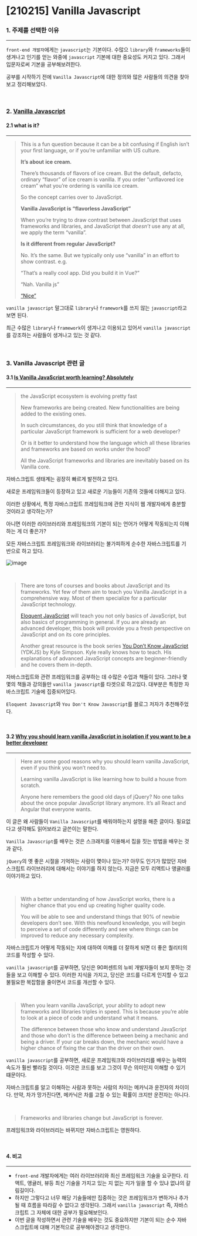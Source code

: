 # [210215] Vanilla Javascript

### 1. 주제를 선택한 이유

---

`front-end 개발자`에게는 `javascript`는 기본이다. 수많으 `library`와 `frameworks`들이 생겨나고 인기를 얻는 와중에 `javascript` 기본에 대한 중요성도 커지고 있다. 그래서 입문자로써 기본을 공부해보려한다.

공부를 시작하기 전에 `Vanilla Javascript`에 대한 정의와 많은 사람들의 의견을 찾아보고 정리해보았다.

<br>

### 2. [Vanilla Javascript](https://developer.mozilla.org/en-US/docs/Web/HTTP/Overview)

#### 2.1 what is it?

---

>This is a fun question because it can be a bit confusing if English isn’t your first language, or if you’re unfamiliar with US culture.
>
>**It’s about** **ice cream.**
>
>There’s thousands of flavors of ice cream. But the default, defacto, ordinary “flavor” of ice cream is vanilla. If you order “unflavored ice cream” what you’re ordering is vanilla ice cream.
>
>So the concept carries over to JavaScript.
>
>**Vanilla JavaScript is “flavorless JavaScript”**
>
>When you’re trying to draw contrast between JavaScript that uses frameworks and libraries, and JavaScript that *doesn’t* use any at all, we apply the term “vanilla”.
>
>**Is it different from regular JavaScript?**
>
>No. It’s the same. But we typically only use “vanilla” in an effort to show contrast. e.g.
>
>“That’s a really cool app. Did you build it in Vue?”
>
>“Nah. Vanilla js”
>
>[“Nice”](https://www.quora.com/What-is-Vanilla-JavaScript-Is-it-different-from-regular-JavaScript)

`vanilla javascript` 말그대로 `library`나 `framework`를 쓰지 않는 `javascript`라고 보면 된다.

최근 수많은 `library`나 `framework`이 생겨나고 이용되고 있어서 `vanilla javascript`를 강조하는 사람들이 생겨나고 있는 것 같다.


<br>


### 3. Vanilla Javascript 관련 글

#### 3.1 [Is Vanilla JavaScript worth learning? Absolutely](https://www.freecodecamp.org/news/is-vanilla-javascript-worth-learning-absolutely-c2c67140ac34/)

---

>the JavaScript ecosystem is evolving pretty fast
>
>New frameworks are being created. New functionalities are being added to the existing ones. 
>
>In such circumstances, do you still think that knowledge of a particular JavaScript framework is sufficient for a web developer?
>
>Or is it better to understand how the language which all these libraries and frameworks are based on works under the hood?
>
>All the JavaScript frameworks and libraries are inevitably based on its Vanilla core.



자바스크립트 생태계는 굉장히 빠르게 발전하고 있다.

새로운 프레임워크들이 등장하고 있고 새로운 기능들이 기존의 것들에 더해지고 있다.

이러한 상황에서, 특정 자바스크립트 프레임워크에 관한 지식이 웹 개발자에게 충분할 것이라고 생각하는가?

아니면 이러한 라이브러리와 프레임워크의 기본이 되는 언어가 어떻게 작동되는지 이해하는 게 더 좋은가?

모든 자바스크립트 프레임워크와 라이브러리는 불가피하게 순수한 자바스크립트를 기반으로 하고 있다.





![image](https://user-images.githubusercontent.com/64825713/107961286-0791f080-6fe9-11eb-8a46-09bc4f39f8cc.png)


<br>

> There are tons of courses and books about JavaScript and its frameworks. Yet few of them aim to teach you Vanilla JavaScript in a comprehensive way. Most of them specialize for a particular JavaScript technology.
>
> [Eloquent JavaScript](http://eloquentjavascript.net/) will teach you not only basics of JavaScript, but also basics of programming in general. If you are already an advanced developer, this book will provide you a fresh perspective on JavaScript and on its core principles.
>
> 
>
> Another great resource is the book series [You Don’t Know JavaScript](https://github.com/getify/You-Dont-Know-JS) (YDKJS) by Kyle Simpson. Kyle really knows how to teach. His explanations of advanced JavaScript concepts are beginner-friendly and he covers them in-depth.



자바스크립트와 관련 프레임워크를 공부하는 데 수많은 수업과 책들이 있다. 그러나 몇몇의 책들과 강의들만 `vanilla javascript`를 타겟으로 하고있다. 대부분은 특정한 자바스크립트 기술에 집중되어있다.

`Eloquent Javascript`와 `You Don't Know Javascript`를 블로그 저자가 추천해주었다. 


<br>


#### 3.2 [Why you should learn vanilla JavaScript in isolation if you want to be a better developer](https://medium.com/madhash/why-you-should-learn-vanilla-javascript-in-isolation-if-you-want-to-be-a-better-developer-dbc15a7e66bb)

---

>Here are some good reasons why you should learn vanilla JavaScript, even if you think you won’t need to.
>
>Learning vanilla JavaScript is like learning how to build a house from scratch.
>
>Anyone here remembers the good old days of jQuery? No one talks about the once popular JavaScript library anymore. It’s all React and Angular that everyone wants.
>
>

이 글은 왜 사람들이 `Vanilla Javascript`를 배워야하는지 설명을 해준 글이다. 필요없다고 생각해도 읽어보라고 글쓴이는 말한다.

`Vanilla Javascript`를 배우는 것은 스크래치를 이용해서 집을 짓는 방법을 배우는 것과 같다.

`jQuery`의 옛 좋은 시절을 기억하는 사람이 몇이나 있는가? 아무도 인기가 많았던 자바스크립트 라이브러리에 대해서는 이야기를 하지 않는다. 지금은 모두 리액트나 앵귤러를 이야기하고 있다.

<br>

> With a better understanding of how JavaScript works, there is a higher chance that you end up creating higher quality code.
>
> You will be able to see and understand things that 90% of newbie developers don’t see. With this newfound knowledge, you will begin to perceive a set of code differently and see where things can be improved to reduce any necessary complexity.

자바스크립트가 어떻게 작동되는 지에 대하여 이해를 더 잘하게 되면 더 좋은 퀄리티의 코드를 작성할 수 있다.

`vanilla javascript`를 공부하면, 당신은 90퍼센트의 뉴비 개발자들이 보지 못하는 것들을 보고 이해할 수 있다. 이러한 지식을 가지고, 당신은 코드를 다르게 인지할 수 있고 불필요한 복잡함을 줄이면서 코드를 개선할 수 있다.

<br>

>When you learn vanilla JavaScript, your ability to adopt new frameworks and libraries triples in speed. This is because you’re able to look at a piece of code and understand what it means.
>
>The difference between those who know and understand JavaScript and those who don’t is the difference between being a mechanic and being a driver. If your car breaks down, the mechanic would have a higher chance of fixing the car than the driver on their own.

`vanilla javascript`를 공부하면, 새로운 프레임워크와 라이브러리를 배우는 능력의 속도가 훨씬 빨라질 것이다. 이것은 코드를 보고 그것이 무슨 의미인지 이해할 수 있기 떄문이다.

자바스크립트를 알고 이해하는 사람과 못하는 사람의 차이는 메카닉과 운전자의 차이이다. 만약, 차가 망가진다면, 메카닉은 차를 고칠 수 있는 확률이 크지만 운전자는 아니다.

<br>

> Frameworks and libraries change but JavaScript is forever.

프레임워크와 라이브러리는 바뀌지만 자바스크립트는 영원하다.

<br>

#### 4. 비고

---

- `front-end` 개발자에게는 여러 라이브러리와 최신 프레임워크 기술을 요구한다. 리액트, 앵귤러, 뷰등 최신 기술을 가지고 있는 지 없는 지가 일을 할 수 있냐 없냐의 갈림길이다.
- 하지만 그렇다고 너무 해당 기술들에만 집중하는 것은 프레임워크가 변하거나 추가될 때 흐름을 따라갈 수 없다고 생각된다. 그래서 `vanilla javascript` 즉, 자바스크립트 그 자체에 대한 공부가 필요해보인다.
- 이번 글을 작성하면서 관련 기술을 배우는 것도 중요하지만 기본이 되는 순수 자바스크립트에 대해 기본적으로 공부해야겠다고 생각한다.
